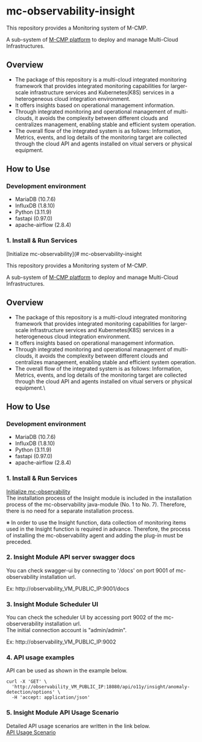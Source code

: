 # mc-observability-insight

This repository provides a Monitoring system of M-CMP.

A sub-system of [M-CMP platform](https://github.com/m-cmp/docs/tree/main) to deploy and manage Multi-Cloud Infrastructures. 

## Overview

- The package of this repository is a multi-cloud integrated monitoring framework that provides integrated monitoring capabilities for larger-scale infrastructure services and Kubernetes(K8S) services in a heterogeneous cloud integration environment.
- It offers insights based on operational management information.
- Through integrated monitoring and operational management of multi-clouds, it avoids the complexity between different clouds and centralizes management, enabling stable and efficient system operation.
- The overall flow of the integrated system is as follows: Information, Metrics, events, and log details of the monitoring target are collected through the cloud API and agents installed on vitual servers or physical equipment.

## How to Use

### Development environment
  - MariaDB (10.7.6)
  - InfluxDB (1.8.10)
  - Python (3.11.9)
  - fastapi (0.97.0)
  - apache-airflow (2.8.4)

### 1. Install & Run Services
[Initialize mc-observability](# mc-observability-insight

This repository provides a Monitoring system of M-CMP.

A sub-system of [M-CMP platform](https://github.com/m-cmp/docs/tree/main) to deploy and manage Multi-Cloud Infrastructures. 

## Overview

- The package of this repository is a multi-cloud integrated monitoring framework that provides integrated monitoring capabilities for larger-scale infrastructure services and Kubernetes(K8S) services in a heterogeneous cloud integration environment.
- It offers insights based on operational management information.
- Through integrated monitoring and operational management of multi-clouds, it avoids the complexity between different clouds and centralizes management, enabling stable and efficient system operation.
- The overall flow of the integrated system is as follows: Information, Metrics, events, and log details of the monitoring target are collected through the cloud API and agents installed on vitual servers or physical equipment.\

## How to Use

### Development environment
  - MariaDB (10.7.6)
  - InfluxDB (1.8.10)
  - Python (3.11.9)
  - fastapi (0.97.0)
  - apache-airflow (2.8.4)

### 1. Install & Run Services
[Initialize mc-observability](https://github.com/m-cmp/mc-observability/tree/main/java-module#how-to-use)  
The installation process of the Insight module is included in the installation process of the mc-observability 
java-module (No. 1 to No. 7). Therefore, there is no need for a separate installation process.  

※ In order to use the Insight function, data collection of monitoring items used in the Insight function is required in
advance. Therefore, the process of installing the mc-observability agent and adding the plug-in must be preceded.

### 2. Insight Module API server swagger docs
You can check swagger-ui by connecting to '/docs' on port 9001 of mc-observability installation url.  

Ex: http://observability_VM_PUBLIC_IP:9001/docs

### 3. Insight Module Scheduler UI
You can check the scheduler UI by accessing port 9002 of the mc-observerability installation url.  
The initial connection account is "admin/admin".  

Ex: http://observability_VM_PUBLIC_IP:9002

### 4. API usage examples 
API can be used as shown in the example below.  
```
curl -X 'GET' \
  'http://observability_VM_PUBLIC_IP:18080/api/o11y/insight/anomaly-detection/options' \
  -H 'accept: application/json'
```

### 5. Insight Module API Usage Scenario
Detailed API usage scenarios are written in the link below.  
[API Usage Scenario](https://github.com/m-cmp/mc-observability/issues/31)
